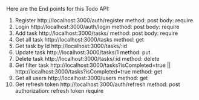 Here are the End points for this Todo API:
  1. Register
     http://localhost:3000/auth/register
     method: post
     body: require
 3. Login
    http://localhost:3000/auth/login
    method: post
    body: require
 5. Add task
    http://localhost:3000/tasks/
    method: post
    body: require
 7. Get all task
    http://localhost:3000/tasks
    method: get
 8. Get task by Id
    http://localhost:3000/tasks/:id
 9. Update task
    http://localhost:3000/tasks/1
    method: put
 11. Delete task
     http://localhost:3000/tasks/:id
     method: delete
 13. Get filter task
     http://localhost:3000/tasks?isCompleted=true || http://localhost:3000/tasks?isCompleted=true
     method: get
 15. Get all users
     http://localhost:3000/users
     method: get
 17. Get refresh token
     http://localhost:3000/auth/refresh
     method: post
     authorization: refresh token require
